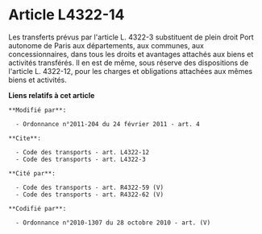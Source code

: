 # Article L4322-14

Les transferts prévus par l'article L. 4322-3 substituent de plein droit Port autonome de Paris aux départements, aux
communes, aux concessionnaires, dans tous les droits et avantages attachés aux biens et activités transférés. Il en est de
même, sous réserve des dispositions de l'article L. 4322-12, pour les charges et obligations attachées aux mêmes biens et
activités.

**Liens relatifs à cet article**

	**Modifié par**:

	  - Ordonnance n°2011-204 du 24 février 2011 - art. 4

	**Cite**:

	  - Code des transports - art. L4322-12
	  - Code des transports - art. L4322-3

	**Cité par**:

	  - Code des transports - art. R4322-59 (V)
	  - Code des transports - art. R4322-62 (V)

	**Codifié par**:

	  - Ordonnance n°2010-1307 du 28 octobre 2010 - art. (V)
